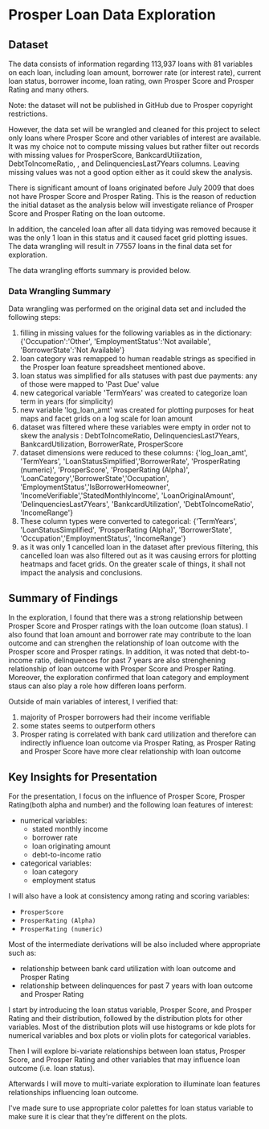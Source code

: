 # Prosper Loan Data Exploration

## Dataset


The data consists of information regarding 113,937 loans with 81 variables on each loan, including loan amount, borrower rate (or interest rate), current loan status, borrower income, loan rating, own Prosper Score and Prosper Rating and many others. 

Note: the dataset will not be published in GitHub due to Prosper copyright restrictions.

However, the data set will be wrangled and cleaned for this project to select only loans where Prosper Score and other variables of interest are available.
It was my choice not to compute missing values but rather filter out records with missing values for ProsperScore, BankcardUtilization, DebtToIncomeRatio, , and DelinquenciesLast7Years columns. Leaving missing values was not a good option either as it could skew the analysis.

There is significant amount of loans originated before July 2009 that does not have Prosper Score and Prosper Rating. This is the reason of reduction the initial dataset as the analysis below will investigate reliance of Prosper Score and Prosper Rating on the loan outcome.

In addition, the canceled loan after all data tidying was removed because it was the only 1 loan in this status and it caused facet grid plotting issues.
The data wrangling will result in 77557 loans in the final data set for exploration.

The data wrangling efforts summary is provided below.

### Data Wrangling Summary
Data wrangling was performed on the original data set and included the following steps:
1. filling in missing values for the following variables as in the dictionary: {'Occupation':'Other', 
           'EmploymentStatus':'Not available',
           'BorrowerState':'Not Available'}
2. loan category was remapped to human readable strings as specified in the Prosper loan feature spreadsheet mentioned above.
3. loan status was simplified for alls statuses with past due payments: any of those were mapped to 'Past Due' value
4. new categorical variable 'TermYears' was created to categorize loan term in years (for simplicity)
5. new variable 'log_loan_amt' was created for plotting purposes for heat maps and facet grids on a log scale for loan amount
6. dataset was filtered where these variables were empty in order not to skew the analysis : DebtToIncomeRatio, DelinquenciesLast7Years, BankcardUtilization, BorrowerRate, ProsperScore
7. dataset dimensions were reduced to these columns: {'log_loan_amt', 'TermYears',
'LoanStatusSimplified','BorrowerRate',
'ProsperRating (numeric)', 'ProsperScore', 'ProsperRating (Alpha)',
'LoanCategory','BorrowerState','Occupation',
'EmploymentStatus','IsBorrowerHomeowner', 
'IncomeVerifiable','StatedMonthlyIncome', 'LoanOriginalAmount',
'DelinquenciesLast7Years', 'BankcardUtilization',
'DebtToIncomeRatio', 'IncomeRange'}
8. These column types were converted to categorical: {'TermYears', 'LoanStatusSimplified', 'ProsperRating (Alpha)', 'BorrowerState', 'Occupation','EmploymentStatus', 'IncomeRange'}
9. as it was only 1 cancelled loan in the dataset after previous filtering, this cancelled loan was also filtered out as it was causing errors for plotting heatmaps and facet grids. On the greater scale of things, it shall not impact the analysis and conclusions.

## Summary of Findings
In the exploration, I found that there was a strong relationship between Prosper Score and Prosper ratings with the loan outcome (loan status).
I also found that loan amount and borrower rate may contribute to the loan outcome and can strenghen the relationship of loan outcome with the Prosper score and Prosper ratings.
In addition, it was noted that debt-to-income ratio, delinquences for past 7 years are also strenghening relationship of loan outcome with Prosper Score and Prosper Rating.
Moreover, the exploration confirmed that loan category and employment staus can also play a role how differen loans perform.

Outside of main variables of interest, I verified that:
1. majority of Prosper borrowers had their income verifiable
2. some states seems to outperform others
3. Prosper rating is correlated with bank card utilization and therefore can indirectly influence loan outcome via Prosper Rating, as Prosper Rating and Prosper Score have more clear relationship with loan outcome

## Key Insights for Presentation

For the presentation, I focus on the influence of Prosper Score, Prosper Rating(both alpha and number) and the following loan features of interest:
* numerical variables:
    * stated monthly income
    * borrower rate
    * loan originating amount
    * debt-to-income ratio
* categorical variables:
    * loan category
    * employment status
    
I will also have a look at consistency among rating and scoring variables:
* `ProsperScore`
* `ProsperRating (Alpha)`
* `ProsperRating (numeric)`

Most of the intermediate derivations will be also included where appropriate such as:
* relationship between bank card utilization with loan outcome and Prosper Rating
* relationship between delinquences for past 7 years with loan outcome and Prosper Rating

I start by introducing the loan status variable, Prosper Score, and Prosper Rating and their distribution, followed by the distribution plots for other variables. Most of the distribution plots will use histograms or kde plots for numerical variables and box plots or violin plots for categorical variables.

Then I will explore bi-variate relationships between loan status, Prosper Score, and Prosper Rating and other variables that may influence loan outcome (i.e. loan status).

Afterwards I will move to multi-variate exploration to illuminate loan features relationships influencing loan outcome.

I've made sure to use appropriate color palettes for loan status variable to make sure it
is clear that they're different on the plots.

